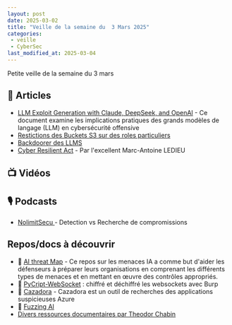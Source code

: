 ```yaml
---
layout: post
date: 2025-03-02
title: "Veille de la semaine du  3 Mars 2025"
categories:
 - veille
 - CyberSec
last_modified_at: 2025-03-04
---
```


Petite veille de la semaine du 3 mars 


## 📰 Articles
- [LLM Exploit Generation with Claude, DeepSeek, and OpenAI](https://genaisecurityproject.com/resource/owasp-llm-exploit-generation-v1-0-pdf/) - Ce document examine les implications pratiques des grands modèles de langage (LLM) en cybersécurité offensive
- [Restictions des Buckets S3 sur des roles particuliers](https://aws.amazon.com/blogs/security/how-to-restrict-amazon-s3-bucket-access-to-a-specific-iam-role/)
- [Backdoorer des LLMS](https://blog.sshh.io/p/how-to-backdoor-large-language-models?)
- [Cyber Resilient Act](https://technique-et-droit-du-numerique.fr/cra-fabricant-importateur-distributeur-cyber-resilience-act-04-ledieu-avocats/) - Par l'excellent Marc-Antoine LEDIEU

## 📺 Vidéos

## 🎙️ Podcasts
- [NolimitSecu ](https://www.nolimitsecu.fr/detection-vs-recherche-de-compromissions/) - Detection vs Recherche de compromissions

## Repos/docs à découvrir
- 🔵 [AI threat Map](https://github.com/subzer0girl2/AI-Threat-Mind-Map) - Ce repos sur les  menaces IA a comme but d'aider les défenseurs à préparer leurs organisations 
en comprenant les différents types de menaces et en mettant en œuvre des contrôles appropriés.
- 🔴️ [PyCript-WebSocket](https://github.com/Anof-cyber/PyCript-WebSocket) : chiffré et déchiffré les websockets avec Burp
- 🔴 [Cazadora](https://github.com/HuskyHacks/cazadora) - Cazadora est un outil de recherches des applications suspicieuses Azure
- 🔴 [Fuzzing AI](https://github.com/cyberark/FuzzyAI)
- [Divers ressources documentaires par Theodor Chabin](https://www.cyberlead.fr/ressources)